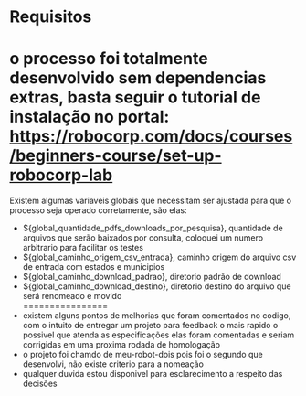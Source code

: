 Requisitos
==========
o processo foi totalmente desenvolvido sem dependencias extras, basta seguir o tutorial de instalação no portal: https://robocorp.com/docs/courses/beginners-course/set-up-robocorp-lab
=============
Existem algumas variaveis globais que necessitam ser ajustada para que o processo seja operado corretamente, são elas:
  - ${global_quantidade_pdfs_downloads_por_pesquisa}, quantidade de arquivos que serão baixados por consulta, coloquei um numero arbitrario para facilitar os testes  
  - ${global_caminho_origem_csv_entrada}, caminho origem do arquivo csv de entrada com estados e municipios
  - ${global_caminho_download_padrao}, diretorio padrão de download
  - ${global_caminho_download_destino}, diretorio destino do arquivo que será renomeado e movido    
================
- existem alguns pontos de melhorias que foram comentados no codigo, com o intuito de entregar um projeto para feedback o mais rapido o possivel que atenda as especificações elas foram comentadas e seriam corrigidas em uma proxima rodada de homologação
- o projeto foi chamdo de meu-robot-dois pois foi o segundo que desenvolvi, não existe criterio para a nomeação
- qualquer duvida estou disponivel para esclarecimento a respeito das decisões